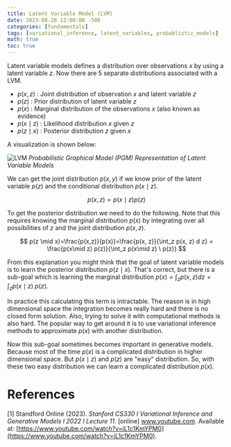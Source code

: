 ```yaml
---
title: Latent Variable Model (LVM)
date: 2023-08-28 12:00:00 -500
categories: [fundamentals]
tags: [variational_inference, latent_variables, probablistic_models]
math: true
toc: true
---
```



Latent variable models defines a distribution over observations $x$ by using a latent variable $z$.
Now there are $5$ separate distributions associated with a LVM.

- $p(x,z)$ : Joint distribution of observation $x$ and latent variable $z$
- $p(z)$ : Prior distribution of latent variable $z$
- $p(x)$ : Marginal distribution of the observations $x$ (also known as evidence)
- $p(x \mid z)$ : Likelihood distribution  $x$ given $z$
- $p(z\mid x)$ : Posterior  distribution $z$ given $x$

A visualization is shown below:



![LVM](https://i.ibb.co/N94DJ8g/chrome-p-KMix-Rpx-OW.png)
*Probabilistic Graphical Model (PGM) Representation of Latent Variable Models*

We can get the joint distribution $p(x,y)$ if we know prior of the latent variable $p(z)$ and the conditional distribution $p(x \mid z)$.

$$
p(x,z) = p(x \mid z ) p(z) 
$$

To get the posterior distribution we need to do the following. Note that this requires knowing the marginal distribution $p(x)$ by integrating over all possibilities of $z$ and the joint distribution $p(x,z)$.

$$
p(z \mid x)=\frac{p(x,z)}{p(x)}=\frac{p(x, z)}{\int_z p(x, z) d z} = \frac{p(x\mid z) p(z)}{\int_z  p(x\mid z) \ p(z)}
$$



From this explanation you might think that the goal of latent variable models is to learn the posterior distribution $p(z \mid x)$. That's correct, but there is a sub-goal which is learning the marginal distribution $p(x)= \int_z p(x, z) d z = \int_z  p(x\mid z) \ p(z)$.

In practice this calculating this term is intractable. The reason is in high dimensional space the integration becomes really hard and there is no closed form solution. Also, trying to solve it with computational methods is also hard. The popular way to get around it is to  use variational inference methods to approximate $p(x)$ with another distribution.


Now this sub-goal sometimes becomes important in generative models. Because most of the time $p(x)$ is a complicated distribution in higher dimensional space. But $p(x \mid z )$ and $p(z)$ are "easy" distribution. So, with these two easy distribution we can learn a complicated distribution $p(x)$.


# References
[1] Standford Online (2023). *Stanford CS330 I Variational Inference and Generative Models l 2022 I Lecture 11*. [online] www.youtube.com. Available at: [https://www.youtube.com/watch?v=iL1c1KmYPM0](https://www.youtube.com/watch?v=iL1c1KmYPM0).